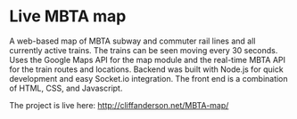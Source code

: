 # Live MBTA map
A web-based map of MBTA subway and commuter rail lines and all currently active trains. The trains can be seen moving every 30 seconds. Uses the Google Maps API for the map module and the real-time MBTA API for the train routes and locations. Backend was built with Node.js for quick development and easy Socket.io integration. The front end is a combination of HTML, CSS, and Javascript.

The project is live here: http://cliffanderson.net/MBTA-map/
